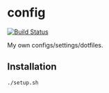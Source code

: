 config
======
[![Build Status](https://travis-ci.org/tkhoa2711/config.svg?branch=master)](https://travis-ci.org/tkhoa2711/config)

My own configs/settings/dotfiles.

Installation
------------
```sh
./setup.sh
```
